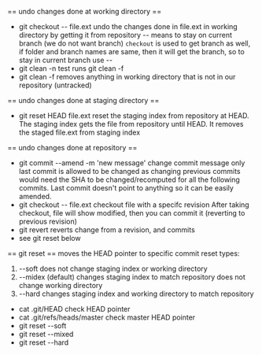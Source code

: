 == undo changes done at working directory ==
* git checkout -- file.ext
undo the changes done in file.ext in working directory by getting it from repository
-- means to stay on current branch (we do not want branch)
`checkout` is used to get branch as well, if folder and branch names are same, then it will get the branch, so to stay in current branch use --
* git clean -n
test runs git clean -f
* git clean -f
removes anything in working directory that is not in our repository (untracked)


== undo changes done at staging directory ==
* git reset HEAD file.ext
reset the staging index from repository at HEAD. The staging index gets the file from repository until HEAD.
It removes the staged file.ext from staging index


== undo changes done at repository ==
* git commit --amend -m 'new message'
change commit message
only last commit is allowed to be changed as changing previous commits would need the SHA to be changed/recomputed for all the following commits. Last commit doesn't point to anything so it can be easily amended.
* git checkout <full or partial SHA> -- file.ext
checkout file with a specifc revision
After taking checkout, file will show modified, then you can commit it (reverting to previous revision)
* git revert <full or partial SHA>
reverts change from a revision, and commits
* see git reset below

== git reset ==
moves the HEAD pointer to specific commit
reset types:
1. --soft
does not change staging index or working directory
2. --midex (default)
changes staging index to match repository
does not change working directory
3. --hard
changes staging index and working directory to match repository

* cat .git/HEAD
check HEAD pointer
* cat .git/refs/heads/master
check master HEAD pointer
* git reset --soft <full or partial SHA>
* git reset --mixed <full or partial SHA>
* git reset --hard <full or partial SHA>

